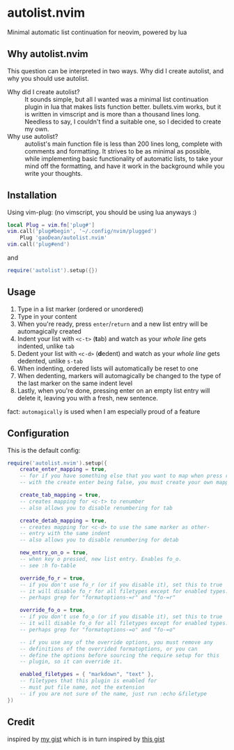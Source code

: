 # autolist.nvim
Minimal automatic list continuation for neovim, powered by lua

## Why autolist.nvim
This question can be interpreted in two ways. Why did I create autolist, and why you should use autolist.

<dl>
	<dt>Why did I create autolist?</dt>
	<dd>It sounds simple, but all I wanted was a minimal list continuation plugin in lua that makes lists function better. bullets.vim works, but it is written in vimscript and is more than a thousand lines long. Needless to say, I couldn't find a suitable one, so I decided to create my own.</dd>
	<dt>Why use autolist?</dt>
	<dd>autolist's main function file is less than 200 lines long, complete with comments and formatting. It strives to be as minimal as possible, while implementing basic functionality of automatic lists, to take your mind off the formatting, and have it work in the background while you write your thoughts.</dd>
</dl>


## Installation
Using vim-plug: (no vimscript, you should be using lua anyways :)
```lua
local Plug = vim.fn['plug#']
vim.call('plug#begin', '~/.config/nvim/plugged')
	Plug 'gaoDean/autolist.nvim'
vim.call('plug#end')
```
and
```lua
require('autolist').setup({})
```

## Usage
1. Type in a list marker (ordered or unordered)
2. Type in your content
3. When you're ready, press `enter`/`return` and a new list entry will be automagically created
4. Indent your list with `<c-t>` (**t**ab) and watch as your *whole line* gets indented, unlike `tab`
5. Dedent your list with `<c-d>` (**d**edent) and watch as your *whole line* gets dedented, unlike `s-tab`
6. When indenting, ordered lists will automatically be reset to one
6. When dedenting, markers will automagically be changed to the type of the last marker on the same indent level
7. Lastly, when you're done, pressing enter on an empty list entry will delete it, leaving you with a fresh, new sentence.

fact: `automagically` is used when I am especially proud of a feature

## Configuration
This is the default config:
```lua
require('autolist.nvim').setup({
	create_enter_mapping = true,
	-- for if you have something else that you want to map when press return
	-- with the create enter being false, you must create your own mapping

	create_tab_mapping = true,
	-- creates mapping for <c-t> to renumber
	-- also allows you to disable renumbering for tab

	create_detab_mapping = true,
	-- creates mapping for <c-d> to use the same marker as other-
	-- entry with the same indent
	-- also allows you to disable renumbering for detab

	new_entry_on_o = true,
	-- when key o pressed, new list entry. Enables fo_o.
	-- see :h fo-table

	override_fo_r = true,
	-- if you don't use fo_r (or if you disable it), set this to true
	-- it will disable fo_r for all filetypes except for enabled types.
	-- perhaps grep for "formatoptions-=r" and "fo-=r"

	override_fo_o = true,
	-- if you don't use fo_o (or if you disable it), set this to true
	-- it will disable fo_o for all filetypes except for enabled types.
	-- perhaps grep for "formatoptions-=o" and "fo-=o"

	-- if you use any of the override options, you must remove any
	-- definitions of the overrided formatoptions, or you can
	-- define the options before sourcing the require setup for this
	-- plugin, so it can override it.

	enabled_filetypes = { "markdown", "text" },
	-- filetypes that this plugin is enabled for
	-- must put file name, not the extension
	-- if you are not sure of the name, just run :echo &filetype
})
```

## Credit

inspired by [my gist](https://gist.github.com/gaoDean/288d01dfe64da66569fb6615c767e081)
which is in turn inspired by [this gist](https://gist.github.com/sedm0784/dffda43bcfb4728f8e90)
